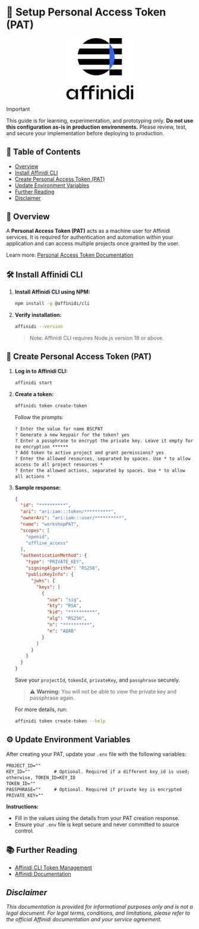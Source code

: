 # 🚀 Setup Personal Access Token (PAT)

<div align="center">
  <img src="./images/Affinidi%20Stacked_FC_RGB.jpg" alt="Affinidi PAT" width="180"/>
</div>



> [!IMPORTANT]
> This guide is for learning, experimentation, and prototyping only.
> **Do not use this configuration as-is in production environments.**
> Please review, test, and secure your implementation before deploying to production.



## 📖 Table of Contents
- [Overview](#overview)
- [Install Affinidi CLI](#install-affinidi-cli)
- [Create Personal Access Token (PAT)](#create-personal-access-token-pat)
- [Update Environment Variables](#update-environment-variables)
- [Further Reading](#further-reading)
- [Disclaimer](#disclaimer)



## 🧭 Overview

A **Personal Access Token (PAT)** acts as a machine user for Affinidi services.
It is required for authentication and automation within your application and can access multiple projects once granted by the user.

Learn more: [Personal Access Token Documentation](https://docs.affinidi.com/dev-tools/affinidi-cli/manage-token/#how-does-pat-authentication-works)



## 🛠️ Install Affinidi CLI

1. **Install Affinidi CLI using NPM:**
   ```sh
   npm install -g @affinidi/cli
   ```

2. **Verify installation:**
   ```sh
   affinidi --version
   ```
   > Note: Affinidi CLI requires Node.js version 18 or above.



## 🔑 Create Personal Access Token (PAT)

1. **Log in to Affinidi CLI:**
   ```sh
   affinidi start
   ```

2. **Create a token:**
   ```sh
   affinidi token create-token
   ```
   Follow the prompts:
   ```
   ? Enter the value for name BSCPAT
   ? Generate a new keypair for the token? yes
   ? Enter a passphrase to encrypt the private key. Leave it empty for no encryption ******
   ? Add token to active project and grant permissions? yes
   ? Enter the allowed resources, separated by spaces. Use * to allow access to all project resources *
   ? Enter the allowed actions, separated by spaces. Use * to allow all actions *
   ```

3. **Sample response:**
   ```json
   {
     "id": "**********",
     "ari": "ari:iam:::token/**********",
     "ownerAri": "ari:iam:::user/**********",
     "name": "workshopPAT",
     "scopes": [
       "openid",
       "offline_access"
     ],
     "authenticationMethod": {
       "type": "PRIVATE_KEY",
       "signingAlgorithm": "RS256",
       "publicKeyInfo": {
         "jwks": {
           "keys": [
             {
               "use": "sig",
               "kty": "RSA",
               "kid": "**********",
               "alg": "RS256",
               "n": "**********",
               "e": "AQAB"
             }
           ]
         }
       }
     }
   }
   ```

   Save your `projectId`, `tokenId`, `privateKey`, and `passphrase` securely.
   > ⚠️ **Warning:** You will not be able to view the private key and passphrase again.

   For more details, run:
   ```sh
   affinidi token create-token --help
   ```



## ⚙️ Update Environment Variables

After creating your PAT, update your `.env` file with the following variables:

```env
PROJECT_ID=""
KEY_ID=""         # Optional. Required if a different key_id is used; otherwise, TOKEN_ID=KEY_ID
TOKEN_ID=""
PASSPHRASE=""     # Optional. Required if private key is encrypted
PRIVATE_KEY=""
```

**Instructions:**
- Fill in the values using the details from your PAT creation response.
- Ensure your `.env` file is kept secure and never committed to source control.



## 📚 Further Reading

- [Affinidi CLI Token Management](https://docs.affinidi.com/dev-tools/affinidi-cli/manage-token)
- [Affinidi Documentation](https://docs.affinidi.com/docs/)



## _Disclaimer_

_This documentation is provided for informational purposes only and is not a legal document. For legal terms, conditions, and limitations, please refer to the official Affinidi documentation and your service agreement._
